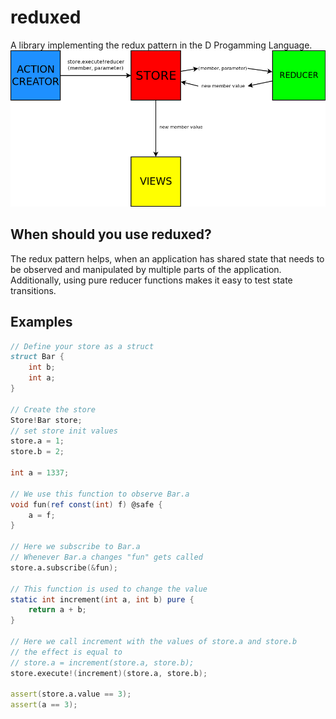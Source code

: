 # reduxed

A library implementing the redux pattern in the D Progamming Language.
![ArchDiagram](arch_diagram.png)

## When should you use reduxed?
The redux pattern helps, when an application has shared state that needs to be
observed and manipulated by multiple parts of the application.
Additionally, using pure reducer functions makes it easy to test state
transitions.

## Examples
```D
// Define your store as a struct
struct Bar {
	int b;
	int a;
}

// Create the store
Store!Bar store;
// set store init values
store.a = 1;
store.b = 2;

int a = 1337;

// We use this function to observe Bar.a
void fun(ref const(int) f) @safe {
	a = f;
}

// Here we subscribe to Bar.a
// Whenever Bar.a changes "fun" gets called
store.a.subscribe(&fun);

// This function is used to change the value
static int increment(int a, int b) pure {
	return a + b; 
}

// Here we call increment with the values of store.a and store.b
// the effect is equal to
// store.a = increment(store.a, store.b);
store.execute!(increment)(store.a, store.b);

assert(store.a.value == 3);
assert(a == 3);
```
